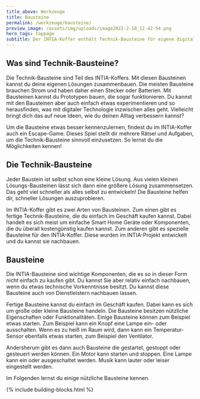 ```yaml
---
title_above: Werkzeuge
title: Bausteine
permalink: /werkzeuge/bausteine/
preview_image: /assets/img/uploads/image2022-2-10_12-42-54.png
hero_tags: toppage
subtitle: Der INTIA-Koffer enthält Technik-Bausteine für eigene digitale Prototypen
---
```


## Was sind Technik-Bausteine?

Die Technik-Bausteine sind Teil des INTIA-Koffers. Mit diesen Bausteinen kannst du deine eigenen Lösungen zusammenbauen. Die meisten Bausteine brauchen Strom und haben daher einen Stecker oder Batterien. Mit Bausteinen kannst du Prototypen bauen, die sogar funktionieren. Du kannst mit den Bausteinen aber auch einfach etwas experimentieren und so herausfinden, was mit digitaler Technologie inzwischen alles geht. Vielleicht bringt dich das auf neue Ideen, wie du deinen Alltag verbessern kannst?

Um die Bausteine etwas besser kennenzulernen, findest du im INTIA-Koffer auch ein Escape-Game. Dieses Spiel stellt dir mehrere Rätsel und Aufgaben, um die Technik-Bausteine sinnvoll einzusetzen. So lernst du die Möglichkeiten kennen!

## Die Technik-Bausteine

Jeder Baustein ist selbst schon eine kleine Lösung. Aus vielen kleinen Lösungs-Bausteinen lässt sich dann eine größere Lösung zusammensetzen. Das geht viel schneller als alles selbst zu entwickeln! Die Bausteine helfen dir, schneller Lösungen auszuprobieren.

Im INTIA-Koffer gibt es zwei Arten von Bausteinen. Zum einen gibt es fertige Technik-Bausteine, die du einfach im Geschäft kaufen kannst. Dabei handelt es sich meist um einfache Smart Home Geräte oder Komponenten, die du überall kostengünstig kaufen kannst. Zum anderen gibt es spezielle Bausteine für den INTIA-Koffer. Diese wurden im INTIA-Projekt entwickelt und du kannst sie nachbauen.

## Bausteine

Die INTIA-Bausteine sind wichtige Komponenten, die es so in dieser Form nicht einfach zu kaufen gibt. Du kannst Sie aber relativ einfach nachbauen, wenn du etwas technische Vorkenntnisse besitzt. Du kannst diese Bausteine auch von Dienstleistern nachbauen lassen.

Fertige Bausteine kannst du einfach im Geschäft kaufen. Dabei kann es sich um große oder kleine Bausteine handeln. Die Bausteine besitzen nützliche Eigenschaften oder Funktionalitäten. Einige Bausteine können zum Beispiel etwas starten. Zum Beispiel kann ein Knopf eine Lampe ein- oder ausschalten. Wenn es zu heiß im Raum wird, dann kann ein Temperatur-Sensor ebenfalls etwas starten, zum Beispiel den Ventilator.

Andersherum gibt es dann auch Bausteine die gestartet, gestoppt oder gesteuert werden können. Ein Motor kann starten und stoppen. Eine Lampe kann ein oder ausgeschaltet werden. Musik kann lauter oder leiser eingestellt werden.

Im Folgenden lernst du einige nützliche Bausteine kennen.

{% include building-blocks.html %}
